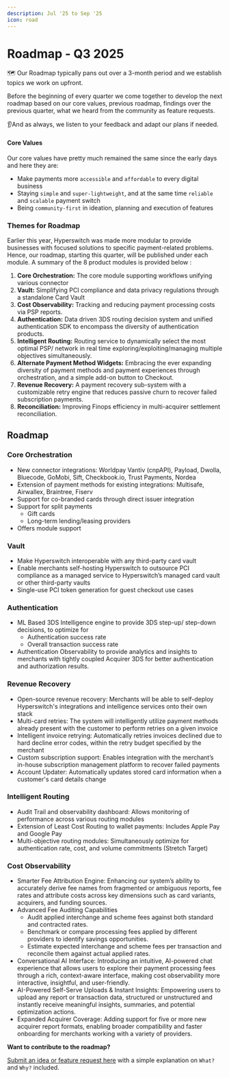 ```yaml
---
description: Jul '25 to Sep '25
icon: road
---
```


# Roadmap - Q3 2025

🗺️ Our Roadmap typically pans out over a 3-month period and we establish topics we work on upfront.

Before the beginning of every quarter we come together to develop the next roadmap based on our core values, previous roadmap, findings over the previous quarter, what we heard from the community as feature requests.

👂And as always, we listen to your feedback and adapt our plans if needed.

#### Core Values <a href="#core-values" id="core-values"></a>

Our core values have pretty much remained the same since the early days and here they are:

* Make payments more `accessible` and `affordable` to every digital business
* Staying `simple` and `super-lightweight`, and at the same time `reliable` and `scalable` payment switch
* Being `community-first` in ideation, planning and execution of features

### Themes for Roadmap <a href="#themes-for-roadmap" id="themes-for-roadmap"></a>

Earlier this year, Hyperswitch was made more modular to provide businesses with focused solutions to specific payment-related problems. Hence, our roadmap, starting this quarter, will be published under each module. A summary of the 8 product modules is provided below :

1. **Core Orchestration:** The core module supporting workflows unifying various connector
2. **Vault:** Simplifying PCI compliance and data privacy regulations through a standalone Card Vault
3. **Cost Observability:** Tracking and reducing payment processing costs via PSP reports.
4. **Authentication:** Data driven 3DS routing decision system and unified authentication SDK to encompass the diversity of authentication products.
5. **Intelligent Routing:** Routing service to dynamically select the most optimal PSP/ network in real time exploring/exploiting/managing multiple objectives simultaneously.
6. ​​**Alternate Payment Method Widgets:** Embracing the ever expanding diversity of payment methods and payment experiences through orchestration, and a simple add-on button to Checkout.
7. **Revenue Recovery:** A payment recovery sub-system with a customizable retry engine that reduces passive churn to recover failed subscription payments.
8. **Reconciliation:** Improving Finops efficiency in multi-acquirer settlement reconciliation.

## Roadmap <a href="#roadmap" id="roadmap"></a>

### **Core Orchestration**

* New connector integrations: Worldpay Vantiv (cnpAPI), Payload, Dwolla, Bluecode, GoMobi, Sift, Checkbook.io, Trust Payments, Nordea
* Extension of payment methods for existing integrations: Multisafe, Airwallex, Braintree, Fiserv
* Support for co-branded cards through direct issuer integration
* Support for split payments
  * Gift cards
  * Long-term lending/leasing providers
* Offers module support

### **Vault**

* Make Hyperswitch interoperable with any third-party card vault
* Enable merchants self-hosting Hyperswitch to outsource PCI compliance as a managed service to Hyperswitch’s managed card vault or other third-party vaults
* Single-use PCI token generation for guest checkout use cases

### **Authentication**

* ML Based 3DS Intelligence engine to provide 3DS step-up/ step-down decisions, to optimize for&#x20;
  * Authentication success rate
  * Overall transaction success rate
* Authentication Observability to provide analytics and insights to merchants with tightly coupled Acquirer 3DS for better authentication and authorization results.

### **Revenue Recovery**

* Open-source revenue recovery: Merchants will be able to self-deploy Hyperswitch's integrations and intelligence services onto their own stack
* Multi-card retries: The system will intelligently utilize payment methods already present with the customer to perform retries on a given invoice
* Intelligent invoice retrying: Automatically retries invoices declined due to hard decline error codes, within the retry budget specified by the merchant
* Custom subscription support: Enables integration with the merchant’s in-house subscription management platform to recover failed payments
* Account Updater: Automatically updates stored card information when a customer's card details change

### **Intelligent Routing**

* Audit Trail and observability dashboard: Allows monitoring of performance across various routing modules
* Extension of Least Cost Routing to wallet payments: Includes Apple Pay and Google Pay
* Multi-objective routing modules: Simultaneously optimize for authentication rate, cost, and volume commitments (Stretch Target)

### **Cost Observability**

* Smarter Fee Attribution Engine: Enhancing our system’s ability to accurately derive fee names from fragmented or ambiguous reports, fee rates and attribute costs across key dimensions such as card variants, acquirers, and funding sources.
* Advanced Fee Auditing Capabilities
  * Audit applied interchange and scheme fees against both standard and contracted rates.
  * Benchmark or compare processing fees applied by different providers to identify savings opportunities.
  * Estimate expected interchange and scheme fees per transaction and reconcile them against actual applied rates.
* Conversational AI Interface: Introducing an intuitive, AI-powered chat experience that allows users to explore their payment processing fees through a rich, context-aware interface, making cost observability more interactive, insightful, and user-friendly.
* AI-Powered Self-Serve Uploads & Instant Insights: Empowering users to upload any report or transaction data, structured or unstructured and instantly receive meaningful insights, summaries, and potential optimization actions.
* Expanded Acquirer Coverage: Adding support for five or more new acquirer report formats, enabling broader compatibility and faster onboarding for merchants working with a variety of providers.



**Want to contribute to the roadmap?**

[Submit an idea or feature request here](https://github.com/juspay/hyperswitch/discussions/categories/ideas-feature-requests) with a simple explanation on `What?` and `Why?` included.
